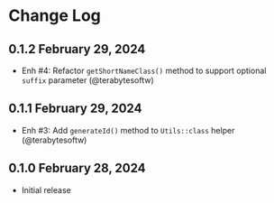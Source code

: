 # Change Log

## 0.1.2 February 29, 2024

- Enh #4: Refactor `getShortNameClass()` method to support optional `suffix` parameter (@terabytesoftw)

## 0.1.1 February 29, 2024

- Enh #3: Add `generateId()` method to `Utils::class` helper (@terabytesoftw)

## 0.1.0 February 28, 2024

- Initial release
